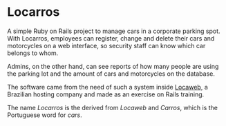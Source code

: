 # Locarros

A simple Ruby on Rails project to manage cars in a corporate parking spot. With
Locarros, employees can register, change and delete their cars and motorcycles
on a web interface, so security staff can know which car belongs to whom.

Admins, on the other hand, can see reports of how many people are using the
parking lot and the amount of cars and motorcycles on the database.

The software came from the need of such a system inside
[Locaweb](http://www.locaweb.com.br), a Brazilian hosting company and made as an
exercise on Rails training.

The name _Locarros_ is the derived from _Locaweb_ and _Carros_, which is the
Portuguese word for _cars_.
